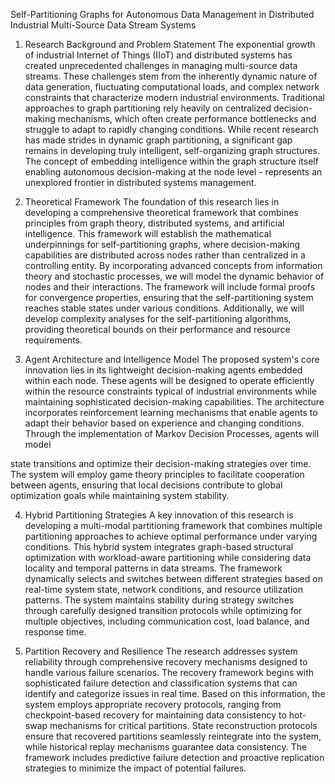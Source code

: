 Self-Partitioning Graphs for Autonomous
Data Management in Distributed
Industrial Multi-Source Data Stream
Systems
1. Research Background and Problem Statement
The exponential growth of industrial Internet of Things (IIoT) and distributed systems has
created unprecedented challenges in managing multi-source data streams. These
challenges stem from the inherently dynamic nature of data generation, fluctuating
computational loads, and complex network constraints that characterize modern industrial
environments. Traditional approaches to graph partitioning rely heavily on centralized
decision-making mechanisms, which often create performance bottlenecks and struggle to
adapt to rapidly changing conditions. While recent research has made strides in dynamic
graph partitioning, a significant gap remains in developing truly intelligent, self-organizing
graph structures. The concept of embedding intelligence within the graph structure itself enabling autonomous decision-making at the node level - represents an unexplored frontier
in distributed systems management.

2. Theoretical Framework
The foundation of this research lies in developing a comprehensive theoretical framework
that combines principles from graph theory, distributed systems, and artificial intelligence.
This framework will establish the mathematical underpinnings for self-partitioning graphs,
where decision-making capabilities are distributed across nodes rather than centralized in a
controlling entity. By incorporating advanced concepts from information theory and
stochastic processes, we will model the dynamic behavior of nodes and their interactions.
The framework will include formal proofs for convergence properties, ensuring that the
self-partitioning system reaches stable states under various conditions. Additionally, we will
develop complexity analyses for the self-partitioning algorithms, providing theoretical bounds
on their performance and resource requirements.

3. Agent Architecture and Intelligence Model
The proposed system's core innovation lies in its lightweight decision-making agents
embedded within each node. These agents will be designed to operate efficiently within the
resource constraints typical of industrial environments while maintaining sophisticated
decision-making capabilities. The architecture incorporates reinforcement learning
mechanisms that enable agents to adapt their behavior based on experience and changing
conditions. Through the implementation of Markov Decision Processes, agents will model


state transitions and optimize their decision-making strategies over time. The system will
employ game theory principles to facilitate cooperation between agents, ensuring that local
decisions contribute to global optimization goals while maintaining system stability.

4. Hybrid Partitioning Strategies
A key innovation of this research is developing a multi-modal partitioning framework that
combines multiple partitioning approaches to achieve optimal performance under varying
conditions. This hybrid system integrates graph-based structural optimization with
workload-aware partitioning while considering data locality and temporal patterns in data
streams. The framework dynamically selects and switches between different strategies
based on real-time system state, network conditions, and resource utilization patterns. The
system maintains stability during strategy switches through carefully designed transition
protocols while optimizing for multiple objectives, including communication cost, load
balance, and response time.

5. Partition Recovery and Resilience
The research addresses system reliability through comprehensive recovery mechanisms
designed to handle various failure scenarios. The recovery framework begins with
sophisticated failure detection and classification systems that can identify and categorize
issues in real time. Based on this information, the system employs appropriate recovery
protocols, ranging from checkpoint-based recovery for maintaining data consistency to
hot-swap mechanisms for critical partitions. State reconstruction protocols ensure that
recovered partitions seamlessly reintegrate into the system, while historical replay
mechanisms guarantee data consistency. The framework includes predictive failure
detection and proactive replication strategies to minimize the impact of potential failures.
